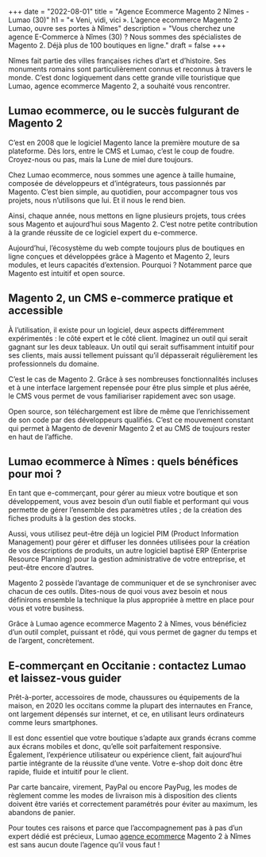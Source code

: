 +++
date = "2022-08-01"
title = "Agence Ecommerce Magento 2 Nîmes - Lumao (30)"
h1 = "« Veni, vidi, vici ». L’agence ecommerce Magento 2 Lumao, ouvre ses portes à Nîmes"
description = "Vous cherchez une agence E-Commerce à  Nîmes (30) ? Nous sommes des spécialistes de Magento 2. Déjà plus de 100 boutiques en ligne."
draft = false
+++


Nîmes fait partie des villes françaises riches d’art et d’histoire. Ses monuments romains sont particulièrement connus et reconnus à travers le monde. C’est donc logiquement dans cette grande ville touristique que Lumao, agence ecommerce Magento 2, a souhaité vous rencontrer.

## Lumao ecommerce, ou le succès fulgurant de Magento 2

C’est en 2008 que le logiciel Magento lance la première mouture de sa plateforme. Dès lors, entre le CMS et Lumao, c’est le coup de foudre. Croyez-nous ou pas, mais la Lune de miel dure toujours.

Chez Lumao ecommerce, nous sommes une agence à taille humaine, composée de développeurs et d’intégrateurs, tous passionnés par Magento. C’est bien simple, au quotidien, pour accompagner tous vos projets, nous n’utilisons que lui. Et il nous le rend bien.

Ainsi, chaque année, nous mettons en ligne plusieurs projets, tous crées sous Magento et aujourd’hui sous Magento 2. C’est notre petite contribution à la grande réussite de ce logiciel expert du e-commerce.

Aujourd’hui, l’écosystème du web compte toujours plus de boutiques en ligne conçues et développées grâce à Magento et Magento 2, leurs modules, et leurs capacités d’extension. Pourquoi ? Notamment parce que Magento est intuitif et open source.

## Magento 2, un CMS e-commerce pratique et accessible

À l’utilisation, il existe pour un logiciel, deux aspects différemment expérimentés : le côté expert et le côté client. Imaginez un outil qui serait gagnant sur les deux tableaux. Un outil qui serait suffisamment intuitif pour ses clients, mais aussi tellement puissant qu’il dépasserait régulièrement les professionnels du domaine.

C’est le cas de Magento 2. Grâce à ses nombreuses fonctionnalités incluses et à une interface largement repensée pour être plus simple et plus aérée, le CMS vous permet de vous familiariser rapidement avec son usage.

Open source, son téléchargement est libre de même que l’enrichissement de son code par des développeurs qualifiés. C’est ce mouvement constant qui permet à Magento de devenir Magento 2 et au CMS de toujours rester en haut de l’affiche.

## Lumao ecommerce à Nîmes : quels bénéfices pour moi ?

En tant que e-commerçant, pour gérer au mieux votre boutique et son développement, vous avez besoin d’un outil fiable et performant qui vous permette de gérer l’ensemble des paramètres utiles ; de la création des fiches produits à la gestion des stocks.

Aussi, vous utilisez peut-être déjà un logiciel PIM (Product Information Management) pour gérer et diffuser les données utilisées pour la création de vos descriptions de produits, un autre logiciel baptisé ERP (Enterprise Resource Planning) pour la gestion administrative de votre entreprise, et peut-être encore d’autres.

Magento 2 possède l’avantage de communiquer et de se synchroniser avec chacun de ces outils. Dites-nous de quoi vous avez besoin et nous définirons ensemble la technique la plus appropriée à mettre en place pour vous et votre business.

Grâce à Lumao agence ecommerce Magento 2 à Nîmes, vous bénéficiez d’un outil complet, puissant et rôdé, qui vous permet de gagner du temps et de l’argent, concrètement.

## E-commerçant en Occitanie : contactez Lumao et laissez-vous guider

Prêt-à-porter, accessoires de mode, chaussures ou équipements de la maison, en 2020 les occitans comme la plupart des internautes en France, ont largement dépensés sur internet, et ce, en utilisant leurs ordinateurs comme leurs smartphones.

Il est donc essentiel que votre boutique s’adapte aux grands écrans comme aux écrans mobiles et donc, qu’elle soit parfaitement responsive. Également, l’expérience utilisateur ou expérience client, fait aujourd’hui partie intégrante de la réussite d’une vente. Votre e-shop doit donc être rapide, fluide et intuitif pour le client.

Par carte bancaire, virement, PayPal ou encore PayPug, les modes de règlement comme les modes de livraison mis à disposition des clients doivent être variés et correctement paramétrés pour éviter au maximum, les abandons de panier. 

Pour toutes ces raisons et parce que l’accompagnement pas à pas d’un expert dédié est précieux, Lumao [agence ecommerce](/agence-ecom/) Magento 2 à Nîmes est sans aucun doute l’agence qu’il vous faut !


